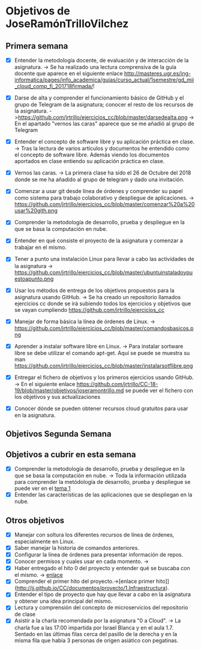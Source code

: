 # Objetivos de JoseRamónTrilloVilchez

## Primera semana

- [x] Entender la metodología docente, de evaluación y de interacción de la asignatura. -> Se ha realizado una lectura comprensiva de la guía docente que aparece en el siguiente enlace http://masteres.ugr.es/ing-informatica/pages/info_academica/guias/curso_actual/1semestre/gd_mii_cloud_comp_fi_201718firmada/!

- [x] Darse de alta y comprender el funcionamiento básico de GitHub y el grupo de Telegram de la asignatura; conocer el resto de los recursos de la asignatura. ->https://github.com/jrtrillo/ejercicios_cc/blob/master/darsedealta.png -> En el apartado "vernos las caras" aparece que se me añadió al grupo de Telegram

- [x] Entender el concepto de software libre y su aplicación práctica en clase. -> Tras la lectura de varios artículos y documentos he entendido como el concepto de software libre. Además viendo los documentos aportados en clase entiendo su aplicación práctica en clase.

- [x] Vernos las caras. -> La primera clase ha sido el 26 de Octubre del 2018 donde se me ha añadido al grupo de telegram y dado una invitación.

- [x] Comenzar a usar git desde línea de órdenes y comprender su papel como sistema para trabajo colaborativo y despliegue de aplicaciones. -> https://github.com/jrtrillo/ejercicios_cc/blob/master/comenzar%20a%20usar%20gith.png

- [x] Comprender la metodología de desarrollo, prueba y despliegue en la que se basa la computación en nube.

- [x] Entender en qué consiste el proyecto de la asignatura y comenzar a trabajar en el mismo.

- [x] Tener a punto una instalación Linux para llevar a cabo las actividades de la asignatura -> https://github.com/jrtrillo/ejercicios_cc/blob/master/ubuntuinstaladoypuestoapunto.png

- [x] Usar los métodos de entrega de los objetivos propuestos para la asignatura usando GitHub. -> Se ha creado un repositorio llamados ejercicios cc donde se irá subiendo todos los ejercicios y objetivos que se vayan cumpliendo https://github.com/jrtrillo/ejercicios_cc

- [x] Manejar de forma básica la línea de órdenes de Linux. -> https://github.com/jrtrillo/ejercicios_cc/blob/master/comandosbasicos.png

- [x] Aprender a instalar software libre en Linux. -> Para instalar sortware libre se debe utilizar el comando apt-get. Aquí se puede se muestra su man https://github.com/jrtrillo/ejercicios_cc/blob/master/instalarsotflibre.png 

- [x] Entregar el fichero de objetivos y los primeros ejercicios usando GitHub. -> En el siguiente enlace https://github.com/jrtrillo/CC-18-19/blob/master/objetivos/joseramontrillo.md se puede ver el fichero con los objetivos y sus actualizaciones

- [x] Conocer dónde se pueden obtener recursos cloud gratuitos para usar en la asignatura. 

## Objetivos Segunda Semana

## Objetivos a cubrir en esta semana

- [x] Comprender la metodología de desarrollo, prueba y despliegue en la que se basa la computación en nube. -> Toda la información utilizada para comprender la metódología de desarrollo, prueba y despliegue se puede ver en el [tema 1](http://jj.github.io/CC/documentos/proyecto/1.Infraestructura)  
- [x] Entender las características de las aplicaciones que se despliegan en la nube.

## Otros objetivos

- [x] Manejar con soltura los diferentes recursos de línea de órdenes, especialmente en Linux.
- [x] Saber manejar la historia de comandos anteriores.
- [x] Configurar la línea de órdenes para presentar información de repos.
- [x] Conocer permisos y cuales usar en cada momento. ->
- [x] Haber entregado el hito 0 del proyecto y entender qué se buscaba con el mismo. -> [enlace](https://github.com/JJ/CC-18-19/blob/master/proyectos/hito-0.md)
- [x] Comprender el primer hito del proyecto.->[enlace primer hito]](http://jj.github.io/CC/documentos/proyecto/1.Infraestructura).
- [x] Entender el tipo de proyecto que hay que llevar a cabo en la asignatura y obtener una idea principal del mismo.
- [x] Lectura y comprensión del concepto de microservicios del repositorio de clase
- [x] Asistir a la charla recomendada por la asignatura "0 a Cloud". -> La charla fue a las 17:00 impartida por Israel Blanca y en el aula 1.7. Sentado en las últimas filas cerca del pasillo de la derecha y en la misma fila que había 3 personas de origen asiático con pegatinas. 